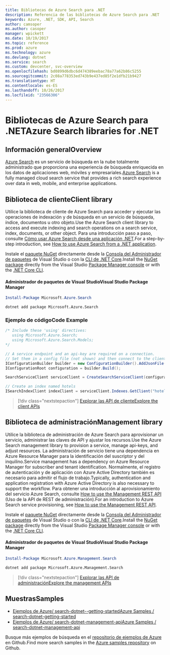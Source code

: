 ```yaml
---
title: Bibliotecas de Azure Search para .NET
description: Referencia de las bibliotecas de Azure Search para .NET
keywords: Azure, .NET, SDK, API, Search
author: camsoper
ms.author: casoper
manager: wpickett
ms.date: 10/19/2017
ms.topic: reference
ms.prod: azure
ms.technology: azure
ms.devlang: dotnet
ms.service: search
ms.custom: devcenter, svc-overview
ms.openlocfilehash: bd0899d6dbc6d474389eebac78a77a62b86c5255
ms.sourcegitcommit: 2c08a778353ed743b9e437ed85f2e1dfb21b9427
ms.translationtype: HT
ms.contentlocale: es-ES
ms.lasthandoff: 10/26/2017
ms.locfileid: "23566306"
---
```

# <a name="azure-search-libraries-for-net"></a><span data-ttu-id="5b35b-104">Bibliotecas de Azure Search para .NET</span><span class="sxs-lookup"><span data-stu-id="5b35b-104">Azure Search libraries for .NET</span></span>

## <a name="overview"></a><span data-ttu-id="5b35b-105">Información general</span><span class="sxs-lookup"><span data-stu-id="5b35b-105">Overview</span></span>

<span data-ttu-id="5b35b-106">[Azure Search](https://docs.microsoft.com/azure/search/search-what-is-azure-search) es un servicio de búsqueda en la nube totalmente administrado que proporciona una experiencia de búsqueda enriquecida en los datos de aplicaciones web, móviles y empresariales.</span><span class="sxs-lookup"><span data-stu-id="5b35b-106">[Azure Search](https://docs.microsoft.com/azure/search/search-what-is-azure-search) is a fully managed cloud search service that provides a rich search experience over data in web, mobile, and enterprise applications.</span></span>

## <a name="client-library"></a><span data-ttu-id="5b35b-107">Biblioteca de cliente</span><span class="sxs-lookup"><span data-stu-id="5b35b-107">Client library</span></span>

<span data-ttu-id="5b35b-108">Utilice la biblioteca de cliente de Azure Search para acceder y ejecutar las operaciones de indexación y de búsqueda en un servicio de búsqueda, índice, documentos u otro objeto.</span><span class="sxs-lookup"><span data-stu-id="5b35b-108">Use the Azure Search client library to access and execute indexing and search operations on a search service, index, documents, or other object.</span></span> <span data-ttu-id="5b35b-109">Para una introducción paso a paso, consulte [Cómo usar Azure Search desde una aplicación .NET](https://docs.microsoft.com/azure/search/search-howto-dotnet-sdk).</span><span class="sxs-lookup"><span data-stu-id="5b35b-109">For a step-by-step introduction, see [How to use Azure Search from a .NET application](https://docs.microsoft.com/azure/search/search-howto-dotnet-sdk).</span></span>

<span data-ttu-id="5b35b-110">Instale el [paquete NuGet](https://www.nuget.org/packages/Microsoft.Azure.Search) directamente desde la [Consola del Administrador de paquetes][PackageManager] de Visual Studio o con la [CLI de .NET Core][DotNetCLI].</span><span class="sxs-lookup"><span data-stu-id="5b35b-110">Install the [NuGet package](https://www.nuget.org/packages/Microsoft.Azure.Search) directly from the Visual Studio [Package Manager console][PackageManager] or with the [.NET Core CLI][DotNetCLI].</span></span>

#### <a name="visual-studio-package-manager"></a><span data-ttu-id="5b35b-111">Administrador de paquetes de Visual Studio</span><span class="sxs-lookup"><span data-stu-id="5b35b-111">Visual Studio Package Manager</span></span>

```powershell
Install-Package Microsoft.Azure.Search
```

```bash
dotnet add package Microsoft.Azure.Search
```

### <a name="code-example"></a><span data-ttu-id="5b35b-112">Ejemplo de código</span><span class="sxs-lookup"><span data-stu-id="5b35b-112">Code Example</span></span>

```csharp
/* Include these 'using' directives:
   using Microsoft.Azure.Search;
   using Microsoft.Azure.Search.Models;
*/

// A service endpoint and an api-key are required on a connection.
// Set them in a config file (not shown) and then connect to the client.
IConfigurationBuilder builder = new ConfigurationBuilder().AddJsonFile("appsettings.json");
IConfigurationRoot configuration = builder.Build();

SearchServiceClient serviceClient = CreateSearchServiceClient(configuration);

// Create an index named hotels
ISearchIndexClient indexClient = serviceClient.Indexes.GetClient("hotels");

```

> [!div class="nextstepaction"]
> [<span data-ttu-id="5b35b-113">Explorar las API de cliente</span><span class="sxs-lookup"><span data-stu-id="5b35b-113">Explore the client APIs</span></span>](/dotnet/api/overview/azure/search/client)


## <a name="management-library"></a><span data-ttu-id="5b35b-114">Biblioteca de administración</span><span class="sxs-lookup"><span data-stu-id="5b35b-114">Management library</span></span>

<span data-ttu-id="5b35b-115">Utilice la biblioteca de administración de Azure Search para aprovisionar un servicio, administrar las claves de API y ajustar los recursos.</span><span class="sxs-lookup"><span data-stu-id="5b35b-115">Use the Azure Search management library to provision a service, manage api-keys, and adjust resources.</span></span> <span data-ttu-id="5b35b-116">La administración de servicio tiene una dependencia en Azure Resource Manager para la identificación del suscriptor y del inquilino.</span><span class="sxs-lookup"><span data-stu-id="5b35b-116">Service management has a dependency on Azure Resource Manager for subscriber and tenant identification.</span></span> <span data-ttu-id="5b35b-117">Normalmente, el registro de autenticación y de aplicación con Azure Active Directory también es necesario para admitir el flujo de trabajo.</span><span class="sxs-lookup"><span data-stu-id="5b35b-117">Typically, authentication and application registration with Azure Active Directory is also necessary to support the workflow.</span></span> <span data-ttu-id="5b35b-118">Para obtener una introducción al aprovisionamiento del servicio Azure Search, consulte [How to use the Management REST API](https://docs.microsoft.com/rest/api/searchmanagement/search-howto-management-rest-api) (Uso de la API de REST de administración).</span><span class="sxs-lookup"><span data-stu-id="5b35b-118">For an introduction to Azure Search service provisioning, see [How to use the Management REST API](https://docs.microsoft.com/rest/api/searchmanagement/search-howto-management-rest-api).</span></span>

<span data-ttu-id="5b35b-119">Instale el [paquete NuGet](https://www.nuget.org/packages/Microsoft.Azure.Management.Search) directamente desde la [Consola del Administrador de paquetes][PackageManager] de Visual Studio o con la [CLI de .NET Core][DotNetCLI].</span><span class="sxs-lookup"><span data-stu-id="5b35b-119">Install the [NuGet package](https://www.nuget.org/packages/Microsoft.Azure.Management.Search) directly from the Visual Studio [Package Manager console][PackageManager] or with the [.NET Core CLI][DotNetCLI].</span></span>

#### <a name="visual-studio-package-manager"></a><span data-ttu-id="5b35b-120">Administrador de paquetes de Visual Studio</span><span class="sxs-lookup"><span data-stu-id="5b35b-120">Visual Studio Package Manager</span></span>

```powershell
Install-Package Microsoft.Azure.Management.Search
```

```bash
dotnet add package Microsoft.Azure.Management.Search
```

> [!div class="nextstepaction"]
> [<span data-ttu-id="5b35b-121">Explorar las API de administración</span><span class="sxs-lookup"><span data-stu-id="5b35b-121">Explore the management APIs</span></span>](/dotnet/api/overview/azure/search/management)

## <a name="samples"></a><span data-ttu-id="5b35b-122">Muestras</span><span class="sxs-lookup"><span data-stu-id="5b35b-122">Samples</span></span>

 + [<span data-ttu-id="5b35b-123">Ejemplos de Azure/ search-dotnet--getting-started</span><span class="sxs-lookup"><span data-stu-id="5b35b-123">Azure Samples / search-dotnet-getting-started</span></span>](https://github.com/Azure-Samples/search-dotnet-getting-started)
 + [<span data-ttu-id="5b35b-124">Ejemplos de Azure/ search-dotnet-management-api</span><span class="sxs-lookup"><span data-stu-id="5b35b-124">Azure Samples / search-dotnet-management-api</span></span>](https://github.com/Azure-Samples/search-dotnet-management-api)

<span data-ttu-id="5b35b-125">Busque más ejemplos de búsqueda en el [repositorio de ejemplos de Azure](https://github.com/Azure-Samples/) en Github.</span><span class="sxs-lookup"><span data-stu-id="5b35b-125">Find more search samples in the [Azure samples repository](https://github.com/Azure-Samples/) on Github.</span></span>

[PackageManager]: https://docs.microsoft.com/nuget/tools/package-manager-console
[DotNetCLI]: https://docs.microsoft.com/dotnet/core/tools/dotnet-add-package
